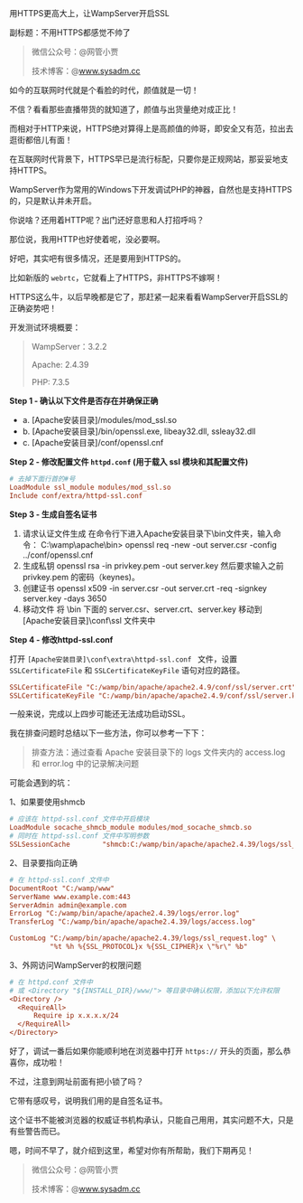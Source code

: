用HTTPS更高大上，让WampServer开启SSL

副标题：不用HTTPS都感觉不帅了



> 微信公众号：@网管小贾
>
> 技术博客：@www.sysadm.cc



如今的互联网时代就是个看脸的时代，颜值就是一切！

不信？看看那些直播带货的就知道了，颜值与出货量绝对成正比！

而相对于HTTP来说，HTTPS绝对算得上是高颜值的帅哥，即安全又有范，拉出去逛街都倍儿有面！

在互联网时代背景下，HTTPS早已是流行标配，只要你是正规网站，那妥妥地支持HTTPS。

WampServer作为常用的Windows下开发调试PHP的神器，自然也是支持HTTPS的，只是默认并未开启。

你说啥？还用着HTTP呢？出门还好意思和人打招呼吗？

那位说，我用HTTP也好使着呢，没必要啊。

好吧，其实吧有很多情况，还是要用到HTTPS的。

比如新版的 `webrtc`，它就看上了HTTPS，非HTTPS不嫁啊！

HTTPS这么牛，以后早晚都是它了，那赶紧一起来看看WampServer开启SSL的正确姿势吧！



开发测试环境概要：

> WampServer：3.2.2
>
> Apache: 2.4.39
>
> PHP: 7.3.5



**Step 1 - 确认以下文件是否存在并确保正确**

* a. [Apache安装目录]/modules/mod_ssl.so
* b. [Apache安装目录]/bin/openssl.exe, libeay32.dll, ssleay32.dll
* c. [Apache安装目录]/conf/openssl.cnf



**Step 2 - 修改配置文件 `httpd.conf` (用于载入 ssl 模块和其配置文件)**

```ini
# 去掉下面行首的#号
LoadModule ssl_module modules/mod_ssl.so 
Include conf/extra/httpd-ssl.conf
```



**Step 3 - 生成自签名证书**

1. 请求认证文件生成
   在命令行下进入Apache安装目录下\bin文件夹，输入命令：
   C:\wamp\apache\bin> openssl req -new -out server.csr -config ../conf/openssl.cnf
2. 生成私钥
   openssl rsa -in privkey.pem -out server.key
   然后要求输入之前 privkey.pem 的密码（keynes)。
3. 创建证书
   openssl x509 -in server.csr -out server.crt -req -signkey server.key -days 3650
4. 移动文件
   将 \bin 下面的 server.csr、server.crt、server.key 移动到[Apache安装目录]\conf\ssl 文件夹中



**Step 4 - 修改httpd-ssl.conf**

打开 `[Apache安装目录]\conf\extra\httpd-ssl.conf ` 文件，设置 `SSLCertificateFile` 和 `SSLCertificateKeyFile` 语句对应的路径。

```ini
SSLCertificateFile "C:/wamp/bin/apache/apache2.4.9/conf/ssl/server.crt"
SSLCertificateKeyFile "C:/wamp/bin/apache/apache2.4.9/conf/ssl/server.key"
```



一般来说，完成以上四步可能还无法成功启动SSL。

我在排查问题时总结以下一些方法，你可以参考一下下：

> 排查方法：通过查看 Apache 安装目录下的 logs 文件夹内的 access.log 和 error.log 中的记录解决问题



可能会遇到的坑：

1、如果要使用shmcb

```ini
# 应该在 httpd-ssl.conf 文件中开启模块
LoadModule socache_shmcb_module modules/mod_socache_shmcb.so
# 同时在 httpd-ssl.conf 文件中写明参数
SSLSessionCache        "shmcb:C:/wamp/bin/apache/apache2.4.39/logs/ssl_scache(512000)"
```



2、目录要指向正确

```ini
# 在 httpd-ssl.conf 文件中
DocumentRoot "C:/wamp/www"
ServerName www.example.com:443
ServerAdmin admin@example.com
ErrorLog "C:/wamp/bin/apache/apache2.4.39/logs/error.log"
TransferLog "C:/wamp/bin/apache/apache2.4.39/logs/access.log"

CustomLog "C:/wamp/bin/apache/apache2.4.39/logs/ssl_request.log" \
          "%t %h %{SSL_PROTOCOL}x %{SSL_CIPHER}x \"%r\" %b"
```



3、外网访问WampServer的权限问题

```ini
# 在 httpd.conf 文件中
# 或 <Directory "${INSTALL_DIR}/www/"> 等目录中确认权限，添加以下允许权限
<Directory />
  <RequireAll>
      Require ip x.x.x.x/24
  </RequireAll>
</Directory>
```



好了，调试一番后如果你能顺利地在浏览器中打开 `https://` 开头的页面，那么恭喜你，成功啦！

不过，注意到网址前面有把小锁了吗？

它带有感叹号，说明我们用的是自签名证书。

这个证书不能被浏览器的权威证书机构承认，只能自己用用，其实问题不大，只是有些警告而已。

嗯，时间不早了，就介绍到这里，希望对你有所帮助，我们下期再见！



> 微信公众号：@网管小贾
>
> 技术博客：@www.sysadm.cc